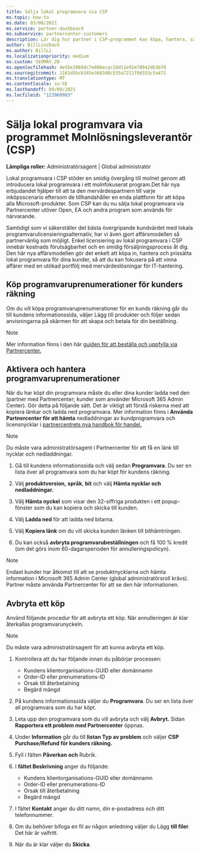 ```yaml
---
title: Sälja lokal programvara via CSP
ms.topic: how-to
ms.date: 03/08/2021
ms.service: partner-dashboard
ms.subservice: partnercenter-customers
description: Lär dig hur partner i CSP-programmet kan köpa, hantera, sälja och avbryta lokala programvaruprenumerationer åt kunder i Partnercenter.
author: BillLinzbach
ms.author: BillLi
ms.localizationpriority: medium
ms.custom: SEOMAY.20
ms.openlocfilehash: 4e55e3069dc7e086ecac10d11e92e70942d63b78
ms.sourcegitcommit: 1161d5bcb345e368348c535a7211f0d353c5a471
ms.translationtype: MT
ms.contentlocale: sv-SE
ms.lasthandoff: 09/09/2021
ms.locfileid: "123960903"
---
```

# <a name="sell-on-premises-software-through-the-cloud-solution-provider-csp-program"></a>Sälja lokal programvara via programmet Molnlösningsleverantör (CSP)

**Lämpliga roller:** Administratörsagent | Global administratör

Lokal programvara i CSP stöder en smidig övergång till molnet genom att introducera lokal programvara i ett molnfokuserat program.Det här nya erbjudandet hjälper till att ta den mervärdespartnern till varje inköpsscenario eftersom de tillhandahåller en enda plattform för att köpa alla Microsoft-produkter. Som CSP kan du nu sälja lokal programvara via Partnercenter utöver Open, EA och andra program som används för närvarande.  
 
Samtidigt som vi säkerställer det bästa övergripande kundvärdet med lokala programvarulicensieringsalternativ, har vi även gjort affärsmodellen så partnervänlig som möjligt. Enkel licensiering av lokal programvara i CSP innebär kostnads förutsägbarhet och en smidig försäljningsprocess åt dig. Den här nya affärsmodellen gör det enkelt att köpa in, hantera och prissätta lokal programvara för dina kunder, så att du kan fokusera på att vinna affärer med en utökad portfölj med mervärdeslösningar för IT-hantering.

## <a name="buy-software-subscriptions-on-behalf-of-customers"></a>Köp programvaruprenumerationer för kunders räkning

Om du vill köpa programvaruprenumerationer för en kunds räkning går du till kundens informationssida, väljer Lägg till produkter och följer sedan anvisningarna på skärmen för att skapa och betala för din beställning.

> [!NOTE]
> Mer information finns i den här [guiden för att beställa och uppfylla via Partnercenter.](https://partner.microsoft.com/resources/detail/guide-to-ordering-and-fulfillment-through-partner-center-pdf)

## <a name="activate-and-manage-software-subscriptions"></a>Aktivera och hantera programvaruprenumerationer

När du har köpt din programvara måste du eller dina kunder ladda ned den (partner med Partnercenter; kunder som använder Microsoft 365 Admin Center). Gör detta på följande sätt. Det är viktigt att förstå riskerna med att kopiera länkar och ladda ned programvara. Mer information finns i **Använda Partnercenter för att hämta** nedladdningar av kundprogramvara och licensnycklar i [partnercentrets nya handbok för handel.](https://partner.microsoft.com/resources/detail/partner-center-new-commerce-operations-guide-pdf)

> [!NOTE]
> Du måste vara administratörsagent i Partnercenter för att få en länk till nycklar och nedladdningar.

1. Gå till kundens informationssida och välj sedan **Programvara**. Du ser en lista över all programvara som du har köpt för kundens räkning.

2. Välj **produktversion,** **språk**, **bit** och välj **Hämta nycklar och nedladdningar.** 

3. Välj **Hämta nyckel** som visar den 32-siffriga produkten i ett popup-fönster som du kan kopiera och skicka till kunden. 

4. Välj **Ladda ned** för att ladda ned bitarna. 

5. Välj **Kopiera länk** om du vill skicka kunden länken till bithämtningen. 

6. Du kan också **avbryta programvarubeställningen** och få 100 % kredit (om det görs inom 60-dagarsperioden för annulleringspolicyn).

> [!NOTE]
> Endast kunder har åtkomst till att se produktnycklarna och hämta information i Microsoft 365 Admin Center (global administratörsroll krävs). Partner måste använda Partnercenter för att se den här informationen.

## <a name="cancel-a-purchase"></a>Avbryta ett köp

Använd följande procedur för att avbryta ett köp. När annulleringen är klar återkallas programvarunyckeln.

> [!NOTE]
> Du måste vara administratörsagent för att kunna avbryta ett köp. 

1.  Kontrollera att du har följande innan du påbörjar processen: 
    - Kundens klientorganisations-GUID eller domännamn
    - Order-ID eller prenumerations-ID
    - Orsak till återbetalning
    - Begärd mängd

2.  På kundens informationssida väljer du **Programvara**. Du ser en lista över all programvara som du har köpt. 

3.  Leta upp den programvara som du vill avbryta och välj **Avbryt.** Sidan **Rapportera ett problem med Partnercenter** öppnas. 

4.  Under **Information** går du till **listan Typ av problem** och väljer **CSP Purchase/Refund för kunders räkning.**

5.  Fyll i fälten **Påverkan** **och** Rubrik. 

6.  I **fältet Beskrivning** anger du följande: 
    -   Kundens klientorganisations-GUID eller domännamn
    -   Order-ID eller prenumerations-ID
    -   Orsak till återbetalning
    -   Begärd mängd

7.  I fältet **Kontakt** anger du ditt namn, din e-postadress och ditt telefonnummer. 

8.  Om du behöver bifoga en fil av någon anledning väljer du Lägg **till filer**. Det här är valfritt. 

9.  När du är klar väljer du **Skicka**.
